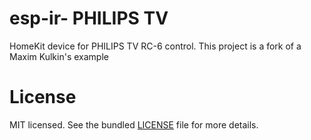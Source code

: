 esp-ir- PHILIPS TV
=========

HomeKit device for PHILIPS TV RC-6 control.
This project is a fork of a Maxim Kulkin's example 

License
=======

MIT licensed. See the bundled [LICENSE](https://github.com/maximkulkin/esp-ir-tv/blob/master/LICENSE) file for more details.
